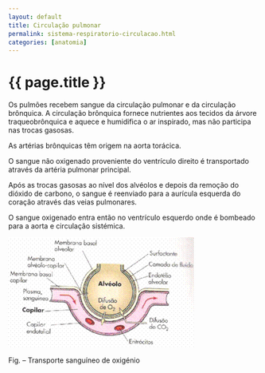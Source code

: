 ```yaml
---
layout: default
title: Circulação pulmonar
permalink: sistema-respiratorio-circulacao.html
categories: [anatomia]
---
```


# {{ page.title }}

Os pulmões recebem sangue da circulação pulmonar e da circulação brônquica. A circulação brônquica fornece nutrientes aos tecidos da árvore traqueobrônquica e aquece e humidifica o ar inspirado, mas não participa nas trocas gasosas.

As artérias brônquicas têm origem na aorta torácica.

O sangue não oxigenado proveniente do ventrículo direito é transportado através da artéria pulmonar principal.

Após as trocas gasosas ao nível dos alvéolos e depois da remoção do dióxido de carbono, o sangue é reenviado para a aurícula esquerda do coração através das veias pulmonares.

O sangue oxigenado entra então no ventrículo esquerdo onde é bombeado para a aorta e circulação sistémica.

![Circulação pulmonar](assets/sistema-respiratorio-controlo_clip_image002.gif)

Fig. – Transporte sanguíneo de oxigénio
